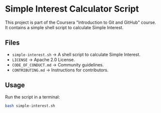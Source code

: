 # Simple Interest Calculator Script

This project is part of the Coursera "Introduction to Git and GitHub" course.  
It contains a simple shell script to calculate Simple Interest.

## Files
- `simple-interest.sh` → A shell script to calculate Simple Interest.
- `LICENSE` → Apache 2.0 License.
- `CODE_OF_CONDUCT.md` → Community guidelines.
- `CONTRIBUTING.md` → Instructions for contributors.

## Usage
Run the script in a terminal:

```bash
bash simple-interest.sh
